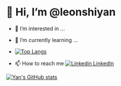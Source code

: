 # 👋 Hi, I’m @leonshiyan

- 👀 I’m interested in ...
 
- 🌱 I’m currently learning ...
-  [![Top Langs](https://github-readme-stats.vercel.app/api/top-langs/?username=leonshiyan)](https://github.com/anuraghazra/github-readme-stats)
- 📫 How to reach me 
[![Linkedin](https://i.stack.imgur.com/gVE0j.png) LinkedIn](https://www.linkedin.com/in/leonshiyan/)

[![Yan's GitHub stats](https://github-readme-stats.vercel.app/api?username=leonshiyan)](https://github.com/anuraghazra/github-readme-stats&count_private=true&show_icons=true&theme=gruvbox)

<!---
leonshiyan/leonshiyan is a ✨ special ✨ repository because its `README.md` (this file) appears on your GitHub profile.
You can click the Preview link to take a look at your changes.
--->
